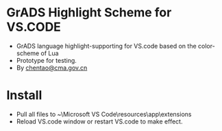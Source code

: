 # GrADS Highlight Scheme for VS.CODE

- GrADS language highlight-supporting for VS.code based on the color-scheme of Lua
- Prototype for testing.
- By chentao@cma.gov.cn

# Install

- Pull all files to ~\Microsoft VS Code\resources\app\extensions
- Reload VS.code window or restart VS.code to make effect.
